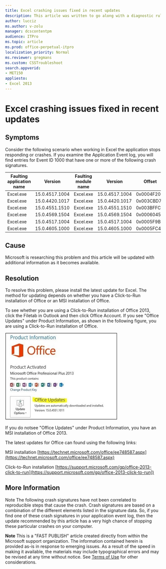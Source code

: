 ```yaml
---
title: Excel crashing issues fixed in recent updates
description: This article was written to go along with a diagnostic rule.
author: lucciz
ms.author: v-zolu
manager: dcscontentpm
audience: ITPro 
ms.topic: article 
ms.prod: office-perpetual-itpro
localization_priority: Normal
ms.reviewer: gregmans
ms.custom: CSSTroubleshoot
search.appverid: 
- MET150
appliesto:
- Excel 2013
---
```


# Excel crashing issues fixed in recent updates

## Symptoms

Consider the following scenario when working in Excel the application stops responding or crashes. If you examine the Application Event log, you will find entries for Event ID 1000 that have one or more of the following crash signatures.

|Faulting application name|Version|Faulting module name|Version|Offset|
|---|---|---|---|---|
|Excel.exe|15.0.4517.1004|Excel.exe|15.0.4517.1004|0x0004F20E|
|Excel.exe|15.0.4420.1017|Excel.exe|15.0.4420.1017|0x003CBD72|
|Excel.exe|15.0.4551.1510|Excel.exe|15.0.4551.1510|0x003BFFCA|
|Excel.exe|15.0.4569.1504|Excel.exe|15.0.4569.1504|0x0006045C|
|Excel.exe|15.0.4517.1004|Excel.exe|15.0.4517.1004|0x0005F9B4|
|Excel.exe|15.0.4605.1000|Excel.exe|15.0.4605.1000|0x0005FC4C|

##  Cause

Microsoft is researching this problem and this article will be updated with additional information as it becomes available.

##  Resolution

To resolve this problem, please install the latest update for Excel. The method for updating depends on whether you have a Click-to-Run installation of Office or an MSI installation of Office.

To see whether you are using a Click-to-Run installation of Office 2013, click the Filetab in Outlook and then click Office Account. If you see "Office Updates" under Product Information, as shown in the following figure, you are using a Click-to-Run installation of Office. 

![product info](./media/excel-crash-issues-fixed-in-recent-updates/product-info.jpg)

If you do notsee "Office Updates" under Product Information, you have an MSI installation of Office 2013. 

The latest updates for Office can found using the following links:

MSI installation [https://technet.microsoft.com/office/ee748587.aspx](https://technet.microsoft.com/office/ee748587.aspx)

Click-to-Run installation 
[https://support.microsoft.com/gp/office-2013-click-to-run](https://support.microsoft.com/gp/office-2013-click-to-run])

##  More Information

Note The following crash signatures have not been correlated to reproducible steps that cause the crash. Crash signatures are based on a combination of the different elements listed in the signature data. So, if you find one of these crash signatures in your application event log, then the update recommended by this article has a very high chance of stopping these particular crashes on your computer.

**Note** This is a "FAST PUBLISH" article created directly from within the Microsoft support organization. The information contained herein is provided as-is in response to emerging issues. As a result of the speed in making it available, the materials may include typographical errors and may be revised at any time without notice. See [Terms of Use](https://go.microsoft.com/fwlink/?linkid=151500) for other considerations.
